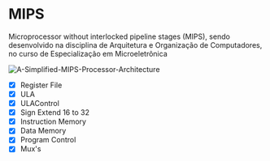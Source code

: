 # MIPS
Microprocessor without interlocked pipeline stages (MIPS), sendo desenvolvido na disciplina de Arquitetura e Organização de Computadores, no curso de Especialização em Microeletrônica

![A-Simplified-MIPS-Processor-Architecture](https://github.com/user-attachments/assets/6799fcf6-d967-4493-ac08-fcc8a3e96431)

- [x] Register File
- [x] ULA
- [x] ULAControl
- [x] Sign Extend 16 to 32
- [x] Instruction Memory
- [x] Data Memory
- [x] Program Control
- [x] Mux's
